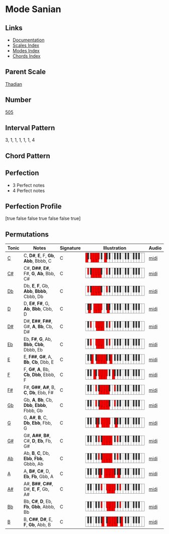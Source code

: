 # Mode Sanian

## Links

- [Documentation](index.md)
- [Scales Index](Scales.md)
- [Modes Index](Modes.md)
- [Chords Index](Chords.md)

## Parent Scale

[Thadian](ScaleThadian.md)

## Number

[505](https://ianring.com/musictheory/scales/505)

## Interval Pattern

3, 1, 1, 1, 1, 1, 4

## Chord Pattern



## Perfection

- 3 Perfect notes
- 4 Perfect notes

## Perfection Profile

[true false false true false false true]

## Permutations

| Tonic | Notes | Signature | Illustration | Audio |
|-------|-------|-----------|--------------|-------|
| [C](ModeCNaturalSanian.md) | C, **D#**, **E**, F, **Gb**, **Abb**, Bbbb, C | C | ![CNaturalSanian](ModeCNaturalSanian.png) | [midi](https://github.com/edipermadi/music/blob/main/docs/ModeCNaturalSanian.mid?raw=true) |
| [C#](ModeCSharpSanian.md) | C#, **D##**, **E#**, F#, **G**, **Ab**, Bbb, C# | C | ![CSharpSanian](ModeCSharpSanian.png) | [midi](https://github.com/edipermadi/music/blob/main/docs/ModeCSharpSanian.mid?raw=true) |
| [Db](ModeDFlatSanian.md) | Db, **E**, **F**, Gb, **Abb**, **Bbbb**, Cbbb, Db | C | ![DFlatSanian](ModeDFlatSanian.png) | [midi](https://github.com/edipermadi/music/blob/main/docs/ModeDFlatSanian.mid?raw=true) |
| [D](ModeDNaturalSanian.md) | D, **E#**, **F#**, G, **Ab**, **Bbb**, Cbb, D | C | ![DNaturalSanian](ModeDNaturalSanian.png) | [midi](https://github.com/edipermadi/music/blob/main/docs/ModeDNaturalSanian.mid?raw=true) |
| [D#](ModeDSharpSanian.md) | D#, **E##**, **F##**, G#, **A**, **Bb**, Cb, D# | C | ![DSharpSanian](ModeDSharpSanian.png) | [midi](https://github.com/edipermadi/music/blob/main/docs/ModeDSharpSanian.mid?raw=true) |
| [Eb](ModeEFlatSanian.md) | Eb, **F#**, **G**, Ab, **Bbb**, **Cbb**, Dbbb, Eb | C | ![EFlatSanian](ModeEFlatSanian.png) | [midi](https://github.com/edipermadi/music/blob/main/docs/ModeEFlatSanian.mid?raw=true) |
| [E](ModeENaturalSanian.md) | E, **F##**, **G#**, A, **Bb**, **Cb**, Dbb, E | C | ![ENaturalSanian](ModeENaturalSanian.png) | [midi](https://github.com/edipermadi/music/blob/main/docs/ModeENaturalSanian.mid?raw=true) |
| [F](ModeFNaturalSanian.md) | F, **G#**, **A**, Bb, **Cb**, **Dbb**, Ebbb, F | C | ![FNaturalSanian](ModeFNaturalSanian.png) | [midi](https://github.com/edipermadi/music/blob/main/docs/ModeFNaturalSanian.mid?raw=true) |
| [F#](ModeFSharpSanian.md) | F#, **G##**, **A#**, B, **C**, **Db**, Ebb, F# | C | ![FSharpSanian](ModeFSharpSanian.png) | [midi](https://github.com/edipermadi/music/blob/main/docs/ModeFSharpSanian.mid?raw=true) |
| [Gb](ModeGFlatSanian.md) | Gb, **A**, **Bb**, Cb, **Dbb**, **Ebbb**, Fbbb, Gb | C | ![GFlatSanian](ModeGFlatSanian.png) | [midi](https://github.com/edipermadi/music/blob/main/docs/ModeGFlatSanian.mid?raw=true) |
| [G](ModeGNaturalSanian.md) | G, **A#**, **B**, C, **Db**, **Ebb**, Fbb, G | C | ![GNaturalSanian](ModeGNaturalSanian.png) | [midi](https://github.com/edipermadi/music/blob/main/docs/ModeGNaturalSanian.mid?raw=true) |
| [G#](ModeGSharpSanian.md) | G#, **A##**, **B#**, C#, **D**, **Eb**, Fb, G# | C | ![GSharpSanian](ModeGSharpSanian.png) | [midi](https://github.com/edipermadi/music/blob/main/docs/ModeGSharpSanian.mid?raw=true) |
| [Ab](ModeAFlatSanian.md) | Ab, **B**, **C**, Db, **Ebb**, **Fbb**, Gbbb, Ab | C | ![AFlatSanian](ModeAFlatSanian.png) | [midi](https://github.com/edipermadi/music/blob/main/docs/ModeAFlatSanian.mid?raw=true) |
| [A](ModeANaturalSanian.md) | A, **B#**, **C#**, D, **Eb**, **Fb**, Gbb, A | C | ![ANaturalSanian](ModeANaturalSanian.png) | [midi](https://github.com/edipermadi/music/blob/main/docs/ModeANaturalSanian.mid?raw=true) |
| [A#](ModeASharpSanian.md) | A#, **B##**, **C##**, D#, **E**, **F**, Gb, A# | C | ![ASharpSanian](ModeASharpSanian.png) | [midi](https://github.com/edipermadi/music/blob/main/docs/ModeASharpSanian.mid?raw=true) |
| [Bb](ModeBFlatSanian.md) | Bb, **C#**, **D**, Eb, **Fb**, **Gbb**, Abbb, Bb | C | ![BFlatSanian](ModeBFlatSanian.png) | [midi](https://github.com/edipermadi/music/blob/main/docs/ModeBFlatSanian.mid?raw=true) |
| [B](ModeBNaturalSanian.md) | B, **C##**, **D#**, E, **F**, **Gb**, Abb, B | C | ![BNaturalSanian](ModeBNaturalSanian.png) | [midi](https://github.com/edipermadi/music/blob/main/docs/ModeBNaturalSanian.mid?raw=true) |
